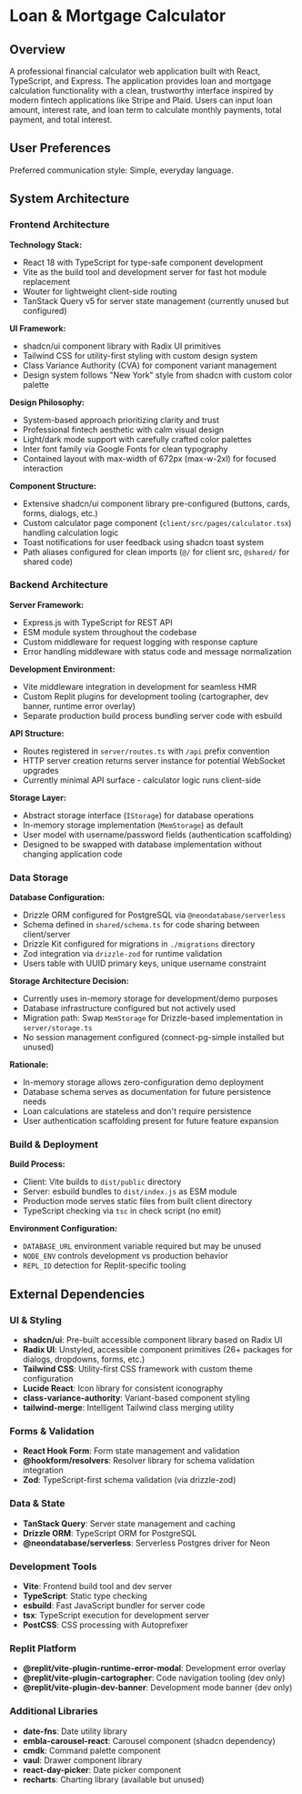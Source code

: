 # Loan & Mortgage Calculator

## Overview

A professional financial calculator web application built with React, TypeScript, and Express. The application provides loan and mortgage calculation functionality with a clean, trustworthy interface inspired by modern fintech applications like Stripe and Plaid. Users can input loan amount, interest rate, and loan term to calculate monthly payments, total payment, and total interest.

## User Preferences

Preferred communication style: Simple, everyday language.

## System Architecture

### Frontend Architecture

**Technology Stack:**
- React 18 with TypeScript for type-safe component development
- Vite as the build tool and development server for fast hot module replacement
- Wouter for lightweight client-side routing
- TanStack Query v5 for server state management (currently unused but configured)

**UI Framework:**
- shadcn/ui component library with Radix UI primitives
- Tailwind CSS for utility-first styling with custom design system
- Class Variance Authority (CVA) for component variant management
- Design system follows "New York" style from shadcn with custom color palette

**Design Philosophy:**
- System-based approach prioritizing clarity and trust
- Professional fintech aesthetic with calm visual design
- Light/dark mode support with carefully crafted color palettes
- Inter font family via Google Fonts for clean typography
- Contained layout with max-width of 672px (max-w-2xl) for focused interaction

**Component Structure:**
- Extensive shadcn/ui component library pre-configured (buttons, cards, forms, dialogs, etc.)
- Custom calculator page component (`client/src/pages/calculator.tsx`) handling calculation logic
- Toast notifications for user feedback using shadcn toast system
- Path aliases configured for clean imports (`@/` for client src, `@shared/` for shared code)

### Backend Architecture

**Server Framework:**
- Express.js with TypeScript for REST API
- ESM module system throughout the codebase
- Custom middleware for request logging with response capture
- Error handling middleware with status code and message normalization

**Development Environment:**
- Vite middleware integration in development for seamless HMR
- Custom Replit plugins for development tooling (cartographer, dev banner, runtime error overlay)
- Separate production build process bundling server code with esbuild

**API Structure:**
- Routes registered in `server/routes.ts` with `/api` prefix convention
- HTTP server creation returns server instance for potential WebSocket upgrades
- Currently minimal API surface - calculator logic runs client-side

**Storage Layer:**
- Abstract storage interface (`IStorage`) for database operations
- In-memory storage implementation (`MemStorage`) as default
- User model with username/password fields (authentication scaffolding)
- Designed to be swapped with database implementation without changing application code

### Data Storage

**Database Configuration:**
- Drizzle ORM configured for PostgreSQL via `@neondatabase/serverless`
- Schema defined in `shared/schema.ts` for code sharing between client/server
- Drizzle Kit configured for migrations in `./migrations` directory
- Zod integration via `drizzle-zod` for runtime validation
- Users table with UUID primary keys, unique username constraint

**Storage Architecture Decision:**
- Currently uses in-memory storage for development/demo purposes
- Database infrastructure configured but not actively used
- Migration path: Swap `MemStorage` for Drizzle-based implementation in `server/storage.ts`
- No session management configured (connect-pg-simple installed but unused)

**Rationale:**
- In-memory storage allows zero-configuration demo deployment
- Database schema serves as documentation for future persistence needs
- Loan calculations are stateless and don't require persistence
- User authentication scaffolding present for future feature expansion

### Build & Deployment

**Build Process:**
- Client: Vite builds to `dist/public` directory
- Server: esbuild bundles to `dist/index.js` as ESM module
- Production mode serves static files from built client directory
- TypeScript checking via `tsc` in check script (no emit)

**Environment Configuration:**
- `DATABASE_URL` environment variable required but may be unused
- `NODE_ENV` controls development vs production behavior
- `REPL_ID` detection for Replit-specific tooling

## External Dependencies

### UI & Styling
- **shadcn/ui**: Pre-built accessible component library based on Radix UI
- **Radix UI**: Unstyled, accessible component primitives (26+ packages for dialogs, dropdowns, forms, etc.)
- **Tailwind CSS**: Utility-first CSS framework with custom theme configuration
- **Lucide React**: Icon library for consistent iconography
- **class-variance-authority**: Variant-based component styling
- **tailwind-merge**: Intelligent Tailwind class merging utility

### Forms & Validation
- **React Hook Form**: Form state management and validation
- **@hookform/resolvers**: Resolver library for schema validation integration
- **Zod**: TypeScript-first schema validation (via drizzle-zod)

### Data & State
- **TanStack Query**: Server state management and caching
- **Drizzle ORM**: TypeScript ORM for PostgreSQL
- **@neondatabase/serverless**: Serverless Postgres driver for Neon

### Development Tools
- **Vite**: Frontend build tool and dev server
- **TypeScript**: Static type checking
- **esbuild**: Fast JavaScript bundler for server code
- **tsx**: TypeScript execution for development server
- **PostCSS**: CSS processing with Autoprefixer

### Replit Platform
- **@replit/vite-plugin-runtime-error-modal**: Development error overlay
- **@replit/vite-plugin-cartographer**: Code navigation tooling (dev only)
- **@replit/vite-plugin-dev-banner**: Development mode banner (dev only)

### Additional Libraries
- **date-fns**: Date utility library
- **embla-carousel-react**: Carousel component (shadcn dependency)
- **cmdk**: Command palette component
- **vaul**: Drawer component library
- **react-day-picker**: Date picker component
- **recharts**: Charting library (available but unused)